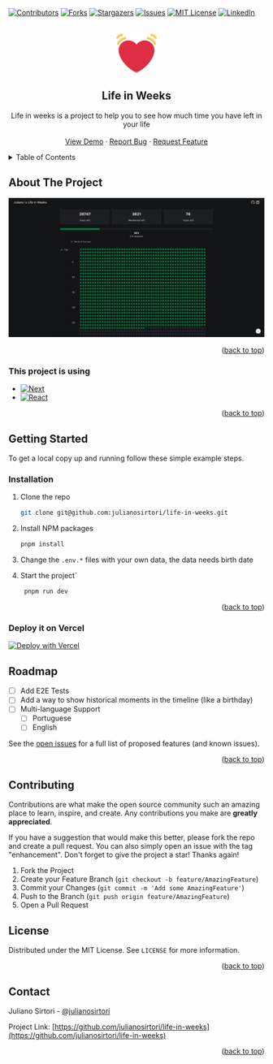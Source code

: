 <a name="readme-top"></a>

[![Contributors][contributors-shield]][contributors-url]
[![Forks][forks-shield]][forks-url]
[![Stargazers][stars-shield]][stars-url]
[![Issues][issues-shield]][issues-url]
[![MIT License][license-shield]][license-url]
[![LinkedIn][linkedin-shield]][linkedin-url]

<!-- PROJECT LOGO -->
<br />
<div align="center">
  <a href="https://github.com/julianosirtori/life-in-weeks">
    <img src="public/images/logo.png" alt="Logo" width="80" height="80">
  </a>

  <h2 align="center">Life in Weeks</h2>
  <p align="center">
    Life in weeks is a project to help you to see how much time you have left in your life
    <br />
    <br />
    <a href="https://life-in-weeks.julianosirtori.dev/">View Demo</a>
    ·
    <a href="https://github.com/julianosirtori/life-in-weeks/issues">Report Bug</a>
    ·
    <a href="https://github.com/julianosirtori/life-in-weeks/issues">Request Feature</a>
  </p>
</div>

<!-- TABLE OF CONTENTS -->
<details>
  <summary>Table of Contents</summary>
  <ol>
    <li>
      <a href="#about-the-project">About The Project</a>
      <ul>
        <li><a href="#built-with">Built With</a></li>
      </ul>
    </li>
    <li>
      <a href="#getting-started">Getting Started</a>
      <ul>
        <li><a href="#prerequisites">Prerequisites</a></li>
        <li><a href="#installation">Installation</a></li>
      </ul>
    </li>
    <li><a href="#roadmap">Roadmap</a></li>
    <li><a href="#contributing">Contributing</a></li>
    <li><a href="#license">License</a></li>
    <li><a href="#contact">Contact</a></li>
  </ol>
</details>

<!-- ABOUT THE PROJECT -->

## About The Project

[![Product Name Screen Shot][product-screenshot]](https://life-in-weeks.julianosirtori.dev/)

<p align="right">(<a href="#readme-top">back to top</a>)</p>

### This project is using

- [![Next][next.js]][next-url]
- [![React][react.js]][react-url]

<p align="right">(<a href="#readme-top">back to top</a>)</p>

<!-- GETTING STARTED -->

## Getting Started

To get a local copy up and running follow these simple example steps.

### Installation

1. Clone the repo
   ```sh
   git clone git@github.com:julianosirtori/life-in-weeks.git
   ```
2. Install NPM packages
   ```sh
   pnpm install
   ```
3. Change the `.env.*` files with your own data, the data needs birth date

4. Start the project`
   ```sh
    pnpm run dev
   ```

<p align="right">(<a href="#readme-top">back to top</a>)</p>

<!-- ROADMAP -->

### Deploy it on Vercel

[![Deploy with Vercel](https://vercel.com/button)](https://vercel.com/new/clone?repository-url=https%3A%2F%2Fgithub.com%2Fjulianosirtori%2Flife-in-weeks&env=BIRTHDAY&envDescription=Your%20Birthday)

## Roadmap

- [ ] Add E2E Tests
- [ ] Add a way to show historical moments in the timeline (like a birthday)
- [ ] Multi-language Support
  - [ ] Portuguese
  - [ ] English

See the [open issues](https://github.com/julianosirtori/life-in-weeks/issues) for a full list of proposed features (and known issues).

<p align="right">(<a href="#readme-top">back to top</a>)</p>

<!-- CONTRIBUTING -->

## Contributing

Contributions are what make the open source community such an amazing place to learn, inspire, and create. Any contributions you make are **greatly appreciated**.

If you have a suggestion that would make this better, please fork the repo and create a pull request. You can also simply open an issue with the tag "enhancement".
Don't forget to give the project a star! Thanks again!

1. Fork the Project
2. Create your Feature Branch (`git checkout -b feature/AmazingFeature`)
3. Commit your Changes (`git commit -m 'Add some AmazingFeature'`)
4. Push to the Branch (`git push origin feature/AmazingFeature`)
5. Open a Pull Request

<!-- LICENSE -->

## License

Distributed under the MIT License. See `LICENSE` for more information.

<p align="right">(<a href="#readme-top">back to top</a>)</p>

<!-- CONTACT -->

## Contact

Juliano Sirtori - [@julianosirtori](https://twitter.com/julianosirtori)

Project Link: [https://github.com/julianosirtori/life-in-weeks](https://github.com/julianosirtori/life-in-weeks)

<p align="right">(<a href="#readme-top">back to top</a>)</p>

<!-- MARKDOWN LINKS & IMAGES -->
<!-- https://www.markdownguide.org/basic-syntax/#reference-style-links -->

[contributors-shield]: https://img.shields.io/github/contributors/julianosirtori/life-in-weeks.svg?style=for-the-badge
[contributors-url]: https://github.com/julianosirtori/life-in-weeks/graphs/contributors
[forks-shield]: https://img.shields.io/github/forks/julianosirtori/life-in-weeks.svg?style=for-the-badge
[forks-url]: https://github.com/julianosirtori/life-in-weeks/network/members
[stars-shield]: https://img.shields.io/github/stars/julianosirtori/life-in-weeks.svg?style=for-the-badge
[stars-url]: https://github.com/julianosirtori/life-in-weeks/stargazers
[issues-shield]: https://img.shields.io/github/issues/julianosirtori/life-in-weeks.svg?style=for-the-badge
[issues-url]: https://github.com/julianosirtori/life-in-weeks/issues
[license-shield]: https://img.shields.io/github/license/julianosirtori/life-in-weeks.svg?style=for-the-badge
[license-url]: https://github.com/julianosirtori/life-in-weeks/blob/master/LICENSE.txt
[linkedin-shield]: https://img.shields.io/badge/-LinkedIn-black.svg?style=for-the-badge&logo=linkedin&colorB=555
[linkedin-url]: https://linkedin.com/in/juliano-sirtori
[product-screenshot]: public/images/screenshot.png
[next.js]: https://img.shields.io/badge/next.js-000000?style=for-the-badge&logo=nextdotjs&logoColor=white
[next-url]: https://nextjs.org/
[react.js]: https://img.shields.io/badge/React-20232A?style=for-the-badge&logo=react&logoColor=61DAFB
[react-url]: https://reactjs.org/
